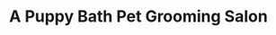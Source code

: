 ---
title: "A Puppy Bath Pet Grooming Salon"
url: /tuscon/a-puppy-bath-pet-grooming-salon/
shop: pet
---